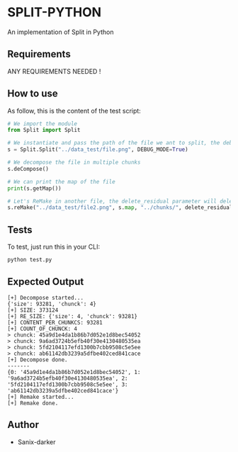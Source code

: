 # SPLIT-PYTHON

An implementation of Split in Python


## Requirements

ANY REQUIREMENTS NEEDED !


## How to use

As follow, this is the content of the test script:
```python
# We import the module
from Split import Split

# We instantiate and pass the path of the file we ant to split, the debug mode is just to see logs
s = Split.Split("../data_test/file.png", DEBUG_MODE=True)

# We decompose the file in multiple chunks
s.deCompose()

# We can print the map of the file
print(s.getMap())

# Let's ReMake in another file, the delete_residual parameter will delete all chunks
s.reMake("../data_test/file2.png", s.map, "../chunks/", delete_residuals=True)
```

## Tests

To test, just run this in your CLI:
```shell
python test.py
```

## Expected Output

```shell
[+] Decompose started...
{'size': 93281, 'chunck': 4}
[+] SIZE: 373124
[+] RE_SIZE: {'size': 4, 'chunck': 93281}
[+] CONTENT_PER_CHUNKCS: 93281
[+] COUNT_OF_CHUNCK: 4
> chunck: 45a9d1e4da1b86b7d052e1d8bec54052
> chunck: 9a6ad3724b5efb40f30e4130480535ea
> chunck: 5fd2104117efd1300b7cbb9508c5e5ee
> chunck: ab61142db3239a5dfbe402ced841cace
[+] Decompose done.
-------
{0: '45a9d1e4da1b86b7d052e1d8bec54052', 1: '9a6ad3724b5efb40f30e4130480535ea', 2: '5fd2104117efd1300b7cbb9508c5e5ee', 3: 'ab61142db3239a5dfbe402ced841cace'}
[+] Remake started...
[+] Remake done.
```

## Author

- Sanix-darker